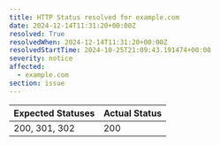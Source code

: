 ```yaml
---
title: HTTP Status resolved for example.com
date: 2024-12-14T11:31:20+00:00Z
resolved: True
resolvedWhen: 2024-12-14T11:31:20+00:00Z
resolvedStartTime: 2024-10-25T21:09:43.191474+00:00
severity: notice
affected:
  - example.com
section: issue
---
```


| Expected Statuses | Actual Status  |
|-------------------|----------------|
| 200, 301, 302 | 200 |

